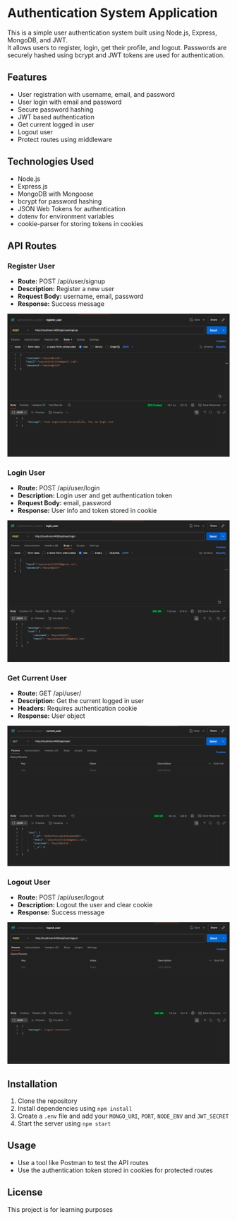 # Authentication System Application

This is a simple user authentication system built using Node.js, Express, MongoDB, and JWT.  
It allows users to register, login, get their profile, and logout. Passwords are securely hashed using bcrypt and JWT tokens are used for authentication.

## Features

- User registration with username, email, and password
- User login with email and password
- Secure password hashing
- JWT based authentication
- Get current logged in user
- Logout user
- Protect routes using middleware

## Technologies Used

- Node.js
- Express.js
- MongoDB with Mongoose
- bcrypt for password hashing
- JSON Web Tokens for authentication
- dotenv for environment variables
- cookie-parser for storing tokens in cookies

## API Routes

### Register User

- **Route:** POST /api/user/signup  
- **Description:** Register a new user  
- **Request Body:** username, email, password  
- **Response:** Success message

![SignUp](./assets/screenshots/register_user.png)

### Login User

- **Route:** POST /api/user/login  
- **Description:** Login user and get authentication token  
- **Request Body:** email, password  
- **Response:** User info and token stored in cookie

![LogIn](./assets/screenshots/login_user.png)

### Get Current User

- **Route:** GET /api/user/  
- **Description:** Get the current logged in user  
- **Headers:** Requires authentication cookie  
- **Response:** User object

![CurrentUser](./assets/screenshots/current_user.png)

### Logout User

- **Route:** POST /api/user/logout  
- **Description:** Logout the user and clear cookie  
- **Response:** Success message

![LogOut](./assets/screenshots/logout_user.png)

## Installation

1. Clone the repository  
2. Install dependencies using `npm install`  
3. Create a `.env` file and add your `MONGO_URI`, `PORT`, `NODE_ENV` and `JWT_SECRET`  
4. Start the server using `npm start`  

## Usage

- Use a tool like Postman to test the API routes  
- Use the authentication token stored in cookies for protected routes

## License

This project is for learning purposes
